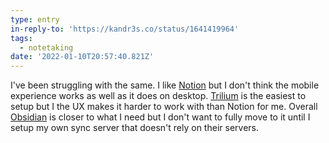 ```yaml
---
type: entry
in-reply-to: 'https://kandr3s.co/status/1641419964'
tags:
  - notetaking
date: '2022-01-10T20:57:40.821Z'
---
```

I've been struggling with the same. I like [Notion](https://notion.so) but I don't think the mobile experience works as well as it does on desktop. [Trilium](https://github.com/zadam/trilium) is the easiest to setup but I the UX makes it harder to work with than Notion for me. Overall [Obsidian](https://obsidian.md/) is closer to what I need but I don't want to fully move to it until I setup my own sync server that doesn't rely on their servers.
